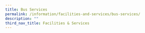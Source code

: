 ```yaml
---
title: Bus Services
permalink: /information/facilities-and-services/bus-services/
description: ""
third_nav_title: Facilities & Services
---
```

